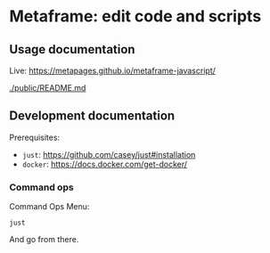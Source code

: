 # Metaframe: edit code and scripts

## Usage documentation

Live: https://metapages.github.io/metaframe-javascript/

[./public/README.md](./public/README.md)

## Development documentation

Prerequisites:
 - `just`: https://github.com/casey/just#installation
 - `docker`: https://docs.docker.com/get-docker/


### Command ops

Command Ops Menu:

    just

And go from there.
